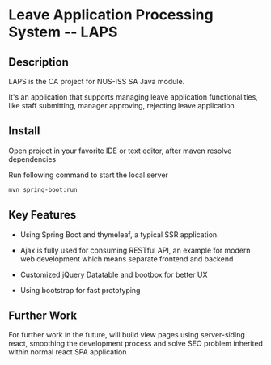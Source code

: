 # Leave Application Processing System -- LAPS

## Description

LAPS is the CA project for NUS-ISS SA Java module.

It's an application that supports managing leave application functionalities, like staff submitting, manager approving, rejecting leave application

## Install

Open project in your favorite IDE or text editor, after maven resolve dependencies

Run following command to start the local server

```bash
mvn spring-boot:run
```

## Key Features

-   Using Spring Boot and thymeleaf, a typical SSR application.

-   Ajax is fully used for consuming RESTful API, an example for modern web development which means separate frontend and backend

-   Customized jQuery Datatable and bootbox for better UX

-   Using bootstrap for fast prototyping

## Further Work

For further work in the future, will build view pages using server-siding react, smoothing the development process and solve SEO problem inherited within normal react SPA application
